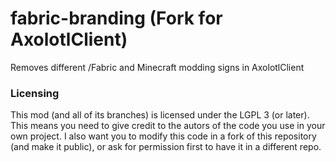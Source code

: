 # fabric-branding (Fork for AxolotlClient)

Removes different /Fabric and Minecraft modding signs in AxolotlClient

### Licensing
This mod (and all of its branches) is licensed under the LGPL 3 (or later). This means you need to give credit to the autors of the code you use in your own project.
I also want you to modify this code in a fork of this repository (and make it public), or ask for permission first to have it in a different repo.
